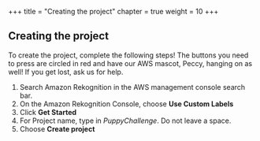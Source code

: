 +++
title = "Creating the project"
chapter = true
weight = 10
+++

## Creating the project

To create the project, complete the following steps! The buttons you need to press are circled in red and have our AWS mascot, Peccy, hanging on as well! If you get lost, ask us for help.

1. Search Amazon Rekognition in the AWS management console search bar.
2. On the Amazon Rekognition Console, choose **Use Custom Labels**
3. Click **Get Started**
4. For Project name, type in *PuppyChallenge*. Do not leave a space.
5. Choose **Create project**
